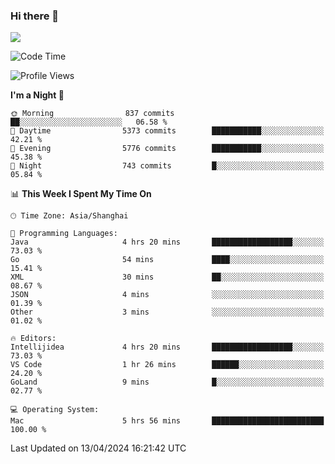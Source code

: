### Hi there 👋

<!--
**JJAYCHEN1e/jjaychen1e** is a ✨ _special_ ✨ repository because its `README.md` (this file) appears on your GitHub profile.

Here are some ideas to get you started:

- 🔭 I’m currently working on ...
- 🌱 I’m currently learning ...
- 👯 I’m looking to collaborate on ...
- 🤔 I’m looking for help with ...
- 💬 Ask me about ...
- 📫 How to reach me: ...
- 😄 Pronouns: ...
- ⚡ Fun fact: ...
-->

[![](https://github-readme-stats.vercel.app/api?username=jjaychen1e&show_icons=true)](https://github.com/jjaychen1e/github-readme-stats?count_private=true)

<!--START_SECTION:waka-->
![Code Time](http://img.shields.io/badge/Code%20Time-1%2C103%20hrs%2028%20mins-blue)

![Profile Views](http://img.shields.io/badge/Profile%20Views-0-blue)

**I'm a Night 🦉** 

```text
🌞 Morning                837 commits         ██░░░░░░░░░░░░░░░░░░░░░░░   06.58 % 
🌆 Daytime                5373 commits        ███████████░░░░░░░░░░░░░░   42.21 % 
🌃 Evening                5776 commits        ███████████░░░░░░░░░░░░░░   45.38 % 
🌙 Night                  743 commits         █░░░░░░░░░░░░░░░░░░░░░░░░   05.84 % 
```


📊 **This Week I Spent My Time On** 

```text
🕑︎ Time Zone: Asia/Shanghai

💬 Programming Languages: 
Java                     4 hrs 20 mins       ██████████████████░░░░░░░   73.03 % 
Go                       54 mins             ████░░░░░░░░░░░░░░░░░░░░░   15.41 % 
XML                      30 mins             ██░░░░░░░░░░░░░░░░░░░░░░░   08.67 % 
JSON                     4 mins              ░░░░░░░░░░░░░░░░░░░░░░░░░   01.39 % 
Other                    3 mins              ░░░░░░░░░░░░░░░░░░░░░░░░░   01.02 % 

🔥 Editors: 
Intellijidea             4 hrs 20 mins       ██████████████████░░░░░░░   73.03 % 
VS Code                  1 hr 26 mins        ██████░░░░░░░░░░░░░░░░░░░   24.20 % 
GoLand                   9 mins              █░░░░░░░░░░░░░░░░░░░░░░░░   02.77 % 

💻 Operating System: 
Mac                      5 hrs 56 mins       █████████████████████████   100.00 % 
```


 Last Updated on 13/04/2024 16:21:42 UTC
<!--END_SECTION:waka-->

